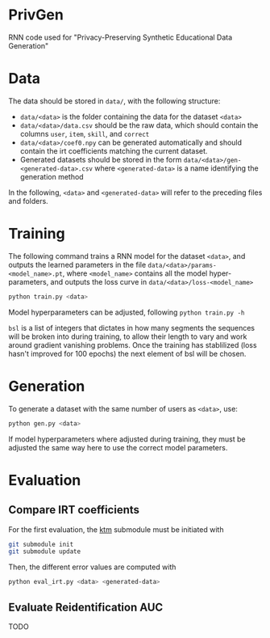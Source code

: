 # PrivGen
RNN code used for "Privacy-Preserving Synthetic Educational Data Generation"

# Data

The data should be stored in `data/`, with the following structure:

- `data/<data>` is the folder containing the data for the dataset `<data>`
- `data/<data>/data.csv` should be the raw data, which should contain the columns `user`, `item`, `skill`, and `correct`
- `data/<data>/coef0.npy` can be generated automatically and should contain the irt coefficients matching the current dataset.
- Generated datasets should be stored in the form `data/<data>/gen-<generated-data>.csv` where `<generated-data>` is a name identifying the generation method

In the following, `<data>` and `<generated-data>` will refer to the preceding files and folders.

# Training

The following command trains a RNN model for the dataset `<data>`, and outputs the learned parameters in the file `data/<data>/params-<model_name>.pt`, where `<model_name>` contains all the model hyper-parameters, and outputs the loss curve in `data/<data>/loss-<model_name>`

```bash
python train.py <data>
```

Model hyperparameters can be adjusted, following `python train.py -h`

`bsl` is a list of integers that dictates in how many segments the sequences will be broken into during training, to allow their length to vary and work around gradient vanishing problems. Once the training has stablilized (loss hasn't improved for 100 epochs) the next element of bsl will be chosen.

# Generation

To generate a dataset with the same number of users as `<data>`, use:

```bash
python gen.py <data>
```

If model hyperparameters where adjusted during training, they must be adjusted the same way here to use the correct model parameters.

# Evaluation

## Compare IRT coefficients

For the first evaluation, the [ktm](https://github.com/jilljenn/ktm) submodule must be initiated with

```bash
git submodule init
git submodule update
```

Then, the different error values are computed with

```bash
python eval_irt.py <data> <generated-data>
```

## Evaluate Reidentification AUC

TODO

